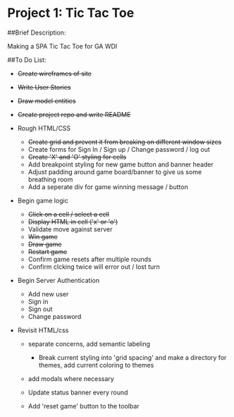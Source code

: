 # Project 1: Tic Tac Toe

##Brief Description:

Making a SPA Tic Tac Toe for GA WDI

##To Do List:

- ~~Create wireframes of site~~

- ~~Write User Stories~~

- ~~Draw model entities~~

- ~~Create project repo and write README~~

- Rough HTML/CSS
  - ~~Create grid and prevent it from breaking on different window sizes~~
  - Create forms for Sign In / Sign up / Change password / log out
  - ~~Create 'X' and 'O' styling for cells~~
  - Add breakpoint styling for new game button and banner header
  - Adjust padding around game board/banner to give us some breathing room
  - Add a seperate div for game winning message / button

- Begin game logic
  - ~~Click on a cell / select a cell~~
  - ~~Display HTML in cell ('x' or 'o')~~
  - Validate move against server
  - ~~Win game~~
  - ~~Draw game~~
  - ~~Restart game~~
  - Confirm game resets after multiple rounds
  - Confirm clcking twice will error out / lost turn

- Begin Server Authentication
  - Add new user
  - Sign in
  - Sign out
  - Change password

- Revisit HTML/css
  - separate concerns, add semantic labeling
    - Break current styling into 'grid spacing' and make a directory for themes, add current coloring to themes

  - add modals where necessary
  - Update status banner every round
  - Add 'reset game' button to the toolbar
